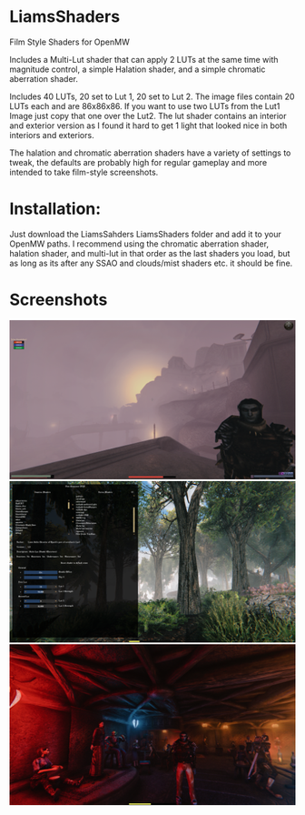 # LiamsShaders
Film Style Shaders for OpenMW

Includes a Multi-Lut shader that can apply 2 LUTs at the same time with magnitude control, a simple Halation shader, and a simple chromatic aberration shader. 

Includes 40 LUTs, 20 set to Lut 1, 20 set to Lut 2. The image files contain 20 LUTs each and are 86x86x86. If you want to use two LUTs from the Lut1 Image just copy that one over the Lut2. 
The lut shader contains an interior and exterior version as I found it hard to get 1 light that looked nice in both interiors and exteriors. 

The halation and chromatic aberration shaders have a variety of settings to tweak, the defaults are probably high for regular gameplay and more intended to take film-style screenshots.

# Installation:
Just download the LiamsSahders LiamsShaders folder and add it to your OpenMW paths. I recommend using the chromatic aberration shader, halation shader, and multi-lut in that order as the last shaders you load, but as long as its after any SSAO and clouds/mist shaders etc. it should be fine.

# Screenshots
![Screenshot](sc2/image.png?raw=true "Title")
![Screenshot](sc2/screenshot023.png?raw=true "Title")
![Screenshot](sc2/screenshot031.png?raw=true "Title")

